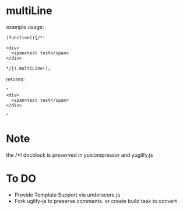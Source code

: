 multiLine
=========

example usage:

    (function(){/*!
    
    <div>
      <span>test test</span>
    </div>

    */}).multiLine();


returns:

    "
    <div>
      <span>test test</span>
    </div>

    "

Note
=========
the /*! docblock is preserved in yuicompressor and yuglify.js

To DO
=========
* Provide Template Support via underscore.js
* Fork uglify-js to preserve comments. or create build task to convert
